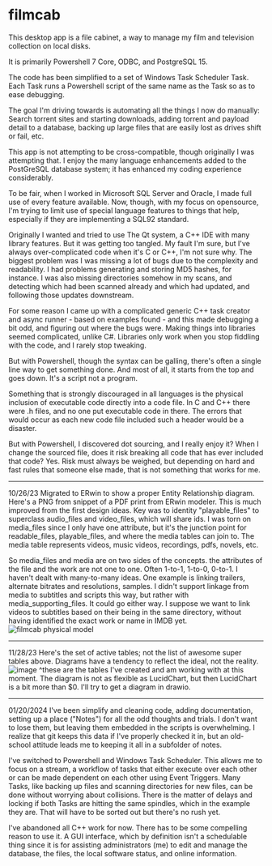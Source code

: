 # filmcab
This desktop app is a file cabinet, a way to manage my film and television collection on local disks.

It is primarily Powershell 7 Core, ODBC, and PostgreSQL 15.

The code has been simplified to a set of Windows Task Scheduler Task. Each Task runs a Powershell script of the same name as the Task so as to ease debugging.

The goal I'm driving towards is automating all the things I now do manually: Search torrent sites and starting downloads, adding torrent and payload detail to a database, backing up large files that are easily lost as drives shift or fail, etc.

This app is not attempting to be cross-compatible, though originally I was attempting that.  I enjoy the many language enhancements added to the PostGreSQL database system; it has enhanced my coding experience considerably.

To be fair, when I worked in Microsoft SQL Server and Oracle, I made full use of every feature available. Now, though, with my focus on opensource, I'm trying to limit use of special language features to things that help, especially if they are implementing a SQL92 standard.

Originally I wanted and tried to use The Qt system, a C++ IDE with many library features. But it was getting too tangled. My fault I'm sure, but I've always over-complicated code when it's C or C++, I'm not sure why. The biggest problem was I was missing a lot of bugs due to the complexity and readability. I had problems generating and storing MD5 hashes, for instance. I was also missing directories somehow in my scans, and detecting which had been scanned already and which had updated, and following those updates downstream.

For some reason I came up with a complicated generic C++ task creator and async runner - based on examples found - and this made debugging a bit odd, and figuring out where the bugs were.  Making things into libraries seemed complicated, unlike C#.  Libraries only work when you stop fiddling with the code, and I rarely stop tweaking.

But with Powershell, though the syntax can be galling, there's often a single line way to get something done. And most of all, it starts from the top and goes down. It's a script not a program.

Something that is strongly discouraged in all languages is the physical inclusion of executable code directly into a code file.  In C and C++ there were .h files, and no one put executable code in there.  The errors that would occur as each new code file included such a header would be a disaster.

But with Powershell, I discovered dot sourcing, and I really enjoy it? When I change the sourced file, does it risk breaking all code that has ever included that code? Yes. Risk must always be weighed, but depending on hard and fast rules that someone else made, that is not something that works for me.

--------------------------------------------------------------------------------------------------------------
10/26/23
Migrated to ERwin to show a proper Entity Relationship diagram.  Here's a PNG from snippet of a PDF print from ERwin modeler.  This is much improved from the first design ideas. Key was to identity "playable_files" to superclass audio_files and video_files, which will share ids. I was torn on media_files since I only have one attribute, but it's the junction point for readable_files, playable_files, and where the media tables can join to.  The media table represents videos, music videos, recordings, pdfs, novels, etc.

So media_files and media are on two sides of the concepts. the attributes of the file and the work are not one to one. Often 1-to-1, 1-to-0, 0-to-1.  I haven't dealt with many-to-many ideas.  One example is linking trailers, alternate bitrates and resolutions, samples.  I didn't support linkage from media to subtitles and scripts this way, but rather with media_supporting_files.  It could go either way.  I suppose we want to link videos to subtitles based on their being in the same directory, without having identified the exact work or name in IMDB yet.
![filmcab physical model](https://github.com/jeffshumphreys/filmcab/assets/47931319/f02d3095-e8cc-42b5-ba0f-b360b939b2d8)

--------------------------------------------------------------------------------------------------------------
11/28/23
Here's the set of active tables; not the list of awesome super tables above.  Diagrams have a tendency to reflect the ideal, not the reality.
![image](https://github.com/jeffshumphreys/filmcab/assets/47931319/cbb2d3c9-4192-439e-bc98-f8dbe877310e)
^these are the tables I've created and am working with at this moment. The diagram is not as flexible as LucidChart, but then LucidChart is a bit more than $0.
I'll try to get a diagram in drawio.

--------------------------------------------------------------------------------------------------------------
01/20/2024
I've been simplify and cleaning code, adding documentation, setting up a place ("Notes") for all the odd thoughts and trials. I don't want to lose them, but leaving them embedded in the scripts is overwhelming. I realize that git keeps this data if I've properly checked it in, but an old-school attitude leads me to keeping it all in a subfolder of notes.

I've switched to Powershell and Windows Task Scheduler. This allows me to focus on a stream, a workflow of tasks that either execute over each other or can be made dependent on each other using Event Triggers. Many Tasks, like backing up files and scanning directories for new files, can be done without worrying about collisions.  There is the matter of delays and locking if both Tasks are hitting the same spindles, which in the example they are. That will have to be sorted out but there's no rush yet.

I've abandoned all C++ work for now. There has to be some compelling reason to use it. A GUI interface, which by definition isn't a schedulable thing since it is for assisting administrators (me) to edit and manage the database, the files, the local software status, and online information. 
